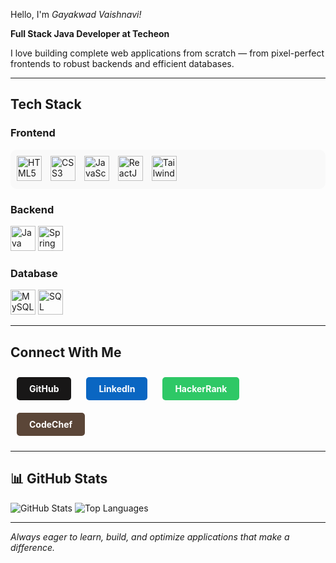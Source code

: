 Hello, I'm *Gayakwad Vaishnavi!*

 **Full Stack Java Developer at Techeon**

I love building complete web applications from scratch — from pixel-perfect frontends to robust backends and efficient databases.

___

## Tech Stack

### Frontend
<p align="left" style="background:#f9f9f9; padding:10px; border-radius:10px;">
  <img src="https://cdn.jsdelivr.net/gh/devicons/devicon/icons/html5/html5-original.svg" title="HTML5" width="40" style="margin-right:10px;" />
  <img src="https://cdn.jsdelivr.net/gh/devicons/devicon/icons/css3/css3-original.svg" title="CSS3" width="40" style="margin-right:10px;" />
  <img src="https://cdn.jsdelivr.net/gh/devicons/devicon/icons/javascript/javascript-original.svg" title="JavaScript" width="40" style="margin-right:10px;" />
  <img src="https://cdn.jsdelivr.net/gh/devicons/devicon/icons/react/react-original.svg" title="ReactJS" width="40" style="margin-right:10px;" />
  <img src="https://www.vectorlogo.zone/logos/tailwindcss/tailwindcss-icon.svg" title="Tailwind CSS" width="40" style="margin-right:10px;" />
</p>

### Backend
<p> <img src="https://cdn.jsdelivr.net/gh/devicons/devicon/icons/java/java-original.svg" width="40" alt="Java"/> <img src="https://cdn.jsdelivr.net/gh/devicons/devicon/icons/spring/spring-original.svg" width="40" alt="Spring Boot"/> </p>

### Database
<p> <img src="https://cdn.jsdelivr.net/gh/devicons/devicon/icons/mysql/mysql-original.svg" width="40" alt="MySQL"/> <img src="https://cdn.jsdelivr.net/gh/devicons/devicon/icons/sqlite/sqlite-original.svg" width="40" alt="SQL"/> </p>

---

## Connect With Me
<p>
  <a href="https://github.com/yourusername" target="_blank" style="display: inline-block; background-color: #181717; color: white; padding: 10px 20px; border-radius: 5px; text-decoration: none; margin: 10px; font-weight: bold; transition: all 0.3s ease;">
    GitHub
  </a>
  <a href="https://www.linkedin.com/in/yourprofile" target="_blank" style="display: inline-block; background-color: #0A66C2; color: white; padding: 10px 20px; border-radius: 5px; text-decoration: none; margin: 10px; font-weight: bold; transition: all 0.3s ease;">
    LinkedIn
  </a>
  <a href="https://www.hackerrank.com/yourprofile" target="_blank" style="display: inline-block; background-color: #2EC866; color: white; padding: 10px 20px; border-radius: 5px; text-decoration: none; margin: 10px; font-weight: bold; transition: all 0.3s ease;">
    HackerRank
  </a>
  <a href="https://www.codechef.com/users/yourusername" target="_blank" style="display: inline-block; background-color: #5B4638; color: white; padding: 10px 20px; border-radius: 5px; text-decoration: none; margin: 10px; font-weight: bold; transition: all 0.3s ease;">
    CodeChef
  </a>
</p>

---

## 📊 GitHub Stats

![GitHub Stats](https://github-readme-stats.vercel.app/api?username=yourusername&show_icons=true&theme=tokyonight)
![Top Languages](https://github-readme-stats.vercel.app/api/top-langs/?username=yourusername&layout=compact&theme=tokyonight)

---

*Always eager to learn, build, and optimize applications that make a difference.*

